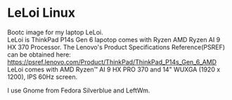 # LeLoi Linux 

Bootc image for my laptop LeLoi.   
LeLoi is ThinkPad P14s Gen 6 lapotop comes with Ryzen AMD Ryzen AI 9 HX 370 Processor.
The Lenovo's Product Specifications Reference(PSREF) can be obtained here: https://psref.lenovo.com/Product/ThinkPad/ThinkPad_P14s_Gen_6_AMD
LeLoi comes with AMD Ryzen™ AI 9 HX PRO 370 and 14" WUXGA (1920 x 1200), IPS 60Hz screen.  

I use Gnome from Fedora Silverblue and LeftWm.  



  
